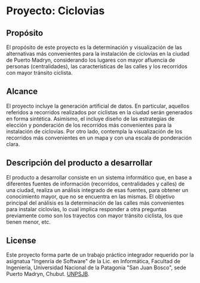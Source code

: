<p align="center"><img src=""></p>
<p>
	<h1>Proyecto: Ciclovias</h1>
</p>

## Propósito

El propósito de este proyecto es la determinación y visualización de las alternativas más convenientes para la instalación de ciclovías en la ciudad de Puerto Madryn, considerando los lugares con mayor afluencia de personas (centralidades), las características de las calles y los recorridos con mayor tránsito ciclista.

## Alcance

El proyecto incluye la generación artificial de datos. En particular, aquellos referidos a recorridos realizados por ciclistas en la ciudad serán generados en forma sintética. Asimismo, el incluye diseño de las estrategias de elección y ponderación de los recorridos más convenientes para la instalación de ciclovías. Por otro lado, contempla la visualización de los recorridos más convenientes en un mapa y con una escala de ponderación clara.

## Descripción del producto a desarrollar

El producto a desarrollar consiste en un sistema informático que, en base a diferentes fuentes de información (recorridos, centralidades y calles) de una ciudad, realiza un análisis integrado de esas fuentes, para obtener un conocimiento mayor, que no se encuentra en las mismas. El objetivo principal del análisis es la determinación de las calles más convenientes para instalar ciclovías, lo cual implica responder a otra preguntas previamente como son los trayectos con mayor tránsito ciclista, los que tienen menor, etc.


## License

Este proyecto forma parte de un trabajo práctico integrador requerido por la asignatua "Ingenría de Software" de la Lic. en Informática, Facultad de Ingeniería, Universidad Nacional de la Patagonia "San Juan Bosco", sede Puerto Madryn, Chubut. 
[UNPSJB](http://www.unp.edu.ar/).
